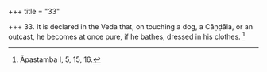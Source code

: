 +++
title = "33"

+++
33. It is declared in the Veda that, on touching a dog, a Cāṇḍāla, or an outcast, he becomes at once pure, if he bathes, dressed in his clothes. [^24] 


[^24]:  Āpastamba I, 5, 15, 16.
